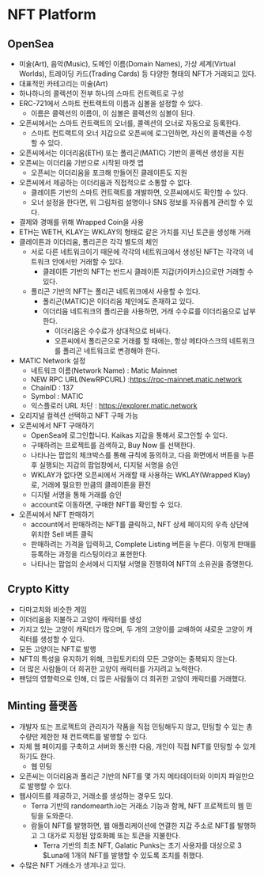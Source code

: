 # NFT Platform

## OpenSea

* 미술(Art), 음악(Music), 도메인 이름(Domain Names), 가상 세계(Virtual Worlds), 트레이딩 카드(Trading Cards) 등 다양한 형태의 NFT가 거래되고 있다.
* 대표적인 카테고리는 미술(Art)
* 하나하나의 콜렉션이 전부 하나의 스마트 컨트랙트로 구성
* ERC-721에서 스마트 컨트랙트의 이름과 심볼을 설정할 수 있다.
  * 이름은 콜렉션의 이름이, 이 심볼은 콜렉션의 심볼이 된다.
* 오픈씨에서는 스마트 컨트랙트의 오너를, 콜렉션의 오너로 자동으로 등록한다.
  * 스마트 컨트랙트의 오너 지갑으로 오픈씨에 로그인하면, 자신의 콜렉션을 수정할 수 있다.
* 오픈씨에서는 이더리움(ETH) 또는 폴리곤(MATIC) 기반의 콜렉션 생성을 지원
* 오픈씨는 이더리움 기반으로 시작된 마켓 앱
  * 오픈씨는 이더리움을 포크해 만들어진 클레이튼도 지원
* 오픈씨에서 제공하는 이더리움과 직접적으로 소통할 수 없다.
  * 클레이튼 기반의 스마트 컨트랙트를 개발하면, 오픈씨에서도 확인할 수 있다.
  * 오너 설정을 한다면, 위 그림처럼 설명이나 SNS 정보를 자유롭게 관리할 수 있다.
* 결제와 경매를 위해 Wrapped Coin을 사용
* ETH는 WETH, KLAY는 WKLAY의 형태로 같은 가치를 지닌 토큰을 생성해 거래
* 클레이튼과 이더리움, 폴리곤은 각각 별도의 체인
  * 서로 다른 네트워크이기 때문에 각각의 네트워크에서 생성된 NFT는 각각의 네트워크 안에서만 거래할 수 있다.
    * 클레이튼 기반의 NFT는 반드시 클레이튼 지갑(카이카스)으로만 거래할 수 있다.
  * 폴리곤 기반의 NFT는 폴리곤 네트워크에서 사용할 수 있다.
    * 폴리곤(MATIC)은 이더리움 체인에도 존재하고 있다.
    * 이더리움 네트워크의 폴리곤을 사용하면, 거래 수수료를 이더리움으로 납부한다.
      * 이더리움은 수수료가 상대적으로 비싸다.
      * 오픈씨에서 폴리곤으로 거래를 할 때에는, 항상 메타마스크의 네트워크를 폴리곤 네트워크로 변경해야 한다.
* MATIC Network 설정
  * 네트워크 이름(Network Name) : Matic Mainnet
  * NEW RPC URL(NewRPCURL) :https://rpc-mainnet.matic.network
  * ChainID : 137
  * Symbol : MATIC
  * 익스플로러 URL 차단 : https://explorer.matic.network
* 오리지널 컬렉션 선택하고 NFT 구매 가능
* 오픈씨에서 NFT 구매하기
  * OpenSea에 로그인합니다. Kaikas 지갑을 통해서 로그인할 수 있다.
  * 구매하려는 프로젝트를 검색하고, Buy Now 를 선택한다.
  * 나타나는 팝업의 체크박스를 통해 규칙에 동의하고, 다음 화면에서 버튼을 누른 후 실행되는 지갑의 팝업창에서, 디지털 서명을 승인
  * WKLAY가 없다면 오픈씨에서 거래할 때 사용하는 WKLAY(Wrapped Klay)로, 거래에 필요한 만큼의 클레이튼을 환전
  * 디지털 서명을 통해 거래를 승인
  * account로 이동하면, 구매한 NFT를 확인할 수 있다.
* 오픈씨에서 NFT 판매하기
  * account에서 판매하려는 NFT를 클릭하고, NFT 상세 페이지의 우측 상단에 위치한 Sell 버튼 클릭
  * 판매하려는 가격을 입력하고, Complete Listing 버튼을 누른다. 이렇게 판매를 등록하는 과정을 리스팅이라고 표현한다.
  * 나타나는 팝업의 순서에서 디지털 서명을 진행하여 NFT의 소유권을 증명한다.

## Crypto Kitty

* 다마고치와 비슷한 게임
* 이더리움을 지불하고 고양이 캐릭터를 생성
* 가지고 있는 고양이 캐릭터가 많으며, 두 개의 고양이를 교배하여 새로운 고양이 캐릭터를 생성할 수 있다.
* 모든 고양이는 NFT로 발행
* NFT의 특성을 유지하기 위해, 크립토키티의 모든 고양이는 중복되지 않는다.
* 더 많은 사람들이 더 희귀한 고양이 캐릭터를 가지려고 노력한다.
* 팬덤의 영향력으로 인해, 더 많은 사람들이 더 희귀한 고양이 캐릭터를 거래했다.

## Minting 플랫폼

* 개발자 또는 프로젝트의 관리자가 작품을 직접 민팅해두지 않고, 민팅할 수 있는 총 수량만 제한한 채 컨트랙트를 발행할 수 있다.
* 자체 웹 페이지를 구축하고 서버와 통신한 다음, 개인이 직접 NFT를 민팅할 수 있게 하기도 한다.
  * 웹 민팅
* 오픈씨는 이더리움과 폴리곤 기반의 NFT를 몇 가지 메타데이터와 이미지 파일만으로 발행할 수 있다.
* 웹사이트를 제공하고, 거래소를 생성하는 경우도 있다.
  * Terra 기반의 randomearth.io는 거래소 기능과 함께, NFT 프로젝트의 웹 민팅을 도와준다.
  * 람들이 NFT를 발행하면, 웹 애플리케이션에 연결한 지갑 주소로 NFT를 발행하고 그 대가로 지정된 암호화폐 또는 토큰을 지불한다.
    *  Terra 기반의 최초 NFT, Galatic Punks는 초기 사용자를 대상으로 3 $Luna에 1개의 NFT를 발행할 수 있도록 조치를 취했다.
* 수많은 NFT 거래소가 생겨나고 있다.